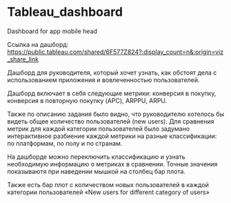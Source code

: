 # Tableau_dashboard
Dashboard for app mobile head


Ссылка на дашборд:
https://public.tableau.com/shared/6F577Z824?:display_count=n&:origin=viz_share_link

Дашборд для руководителя, который хочет узнать, как обстоят дела с использованием приложения и вовлеченностью пользователей.

Дашборд включает в себя следующие метрики: конверсия в покупку, конверсия в повторную покупку (APC), ARPPU, ARPU.

Также по описанию задания было видно, что руководителю хотелось бы видеть общее количество пользователей (new users).
Для сравнения метрик для каждой категории пользователей было задумано интерактивное разбиение каждой метрики на разные 
классификации: по платформам, по полу и по странам. 

На дашборде можно переключить классификацию и узнать необходимую информацию о метриках в сравнении. 
Точные значения показываютя при наведении мышкой на столбец бар плота.

Также есть бар плот с количеством новых пользователей в каждой категории пользователей «New users for different category of users»
